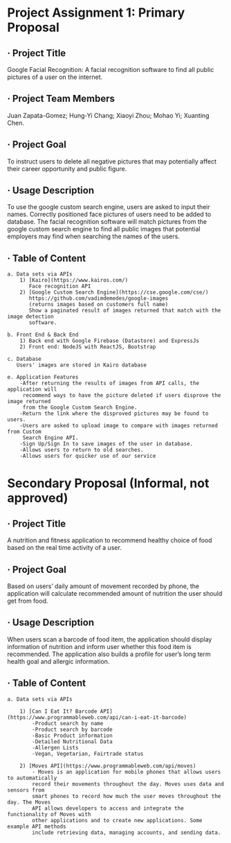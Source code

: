 Project Assignment 1: Primary Proposal
====
· Project Title
----
  Google Facial Recognition:
  A facial recognition software to find all public pictures of a user on the internet. 

· Project Team Members
----
  Juan Zapata-Gomez;
  Hung-Yi Chang;
  Xiaoyi Zhou;
  Mohao Yi;
  Xuanting Chen.

· Project Goal
----
  To instruct users to delete all negative pictures that may potentially affect their 
  career opportunity and public figure. 

· Usage Description 
----
  To use the google custom search engine, users are asked to input their names. Correctly 
  positioned face pictures of users need to be added to database. The facial recognition 
  software will match pictures from the google custom search engine to find all public 
  images that potential employers may find when searching the names of the users.

· Table of Content 
----
	a. Data sets via APIs
		1) [Kairo](https://www.kairos.com/)
		   Face recognition API
		2) [Google Custom Search Engine](https://cse.google.com/cse/)
		   https://github.com/vadimdemedes/google-images
		   (returns images based on customers full name)
		   Show a paginated result of images returned that match with the image detection 
		   software.
		   
    b. Front End & Back End
		1) Back end with Google Firebase (Datastore) and ExpressJs
		2) Front end: NodeJS with ReactJS, Bootstrap
		
    c. Database
       Users' images are stored in Kairo database
      
    e. Application Features
  		-After returning the results of images from API calls, the application will 
   	 	 recommend ways to have the picture deleted if users disprove the image returned 
   	 	 from the Google Custom Search Engine.
  		-Return the link where the disproved pictures may be found to users.
  		-Users are asked to upload image to compare with images returned from Custom 
  	 	 Search Engine API.
 	   	-Sign Up/Sign In to save images of the user in database.
  		-Allows users to return to old searches.
  		-Allows users for quicker use of our service



Secondary Proposal (Informal, not approved)
====

· Project Title
----
  A nutrition and fitness application to recommend healthy choice of food based on the real time activity of a user.

· Project Goal
----
  Based on users’ daily amount of movement recorded by phone, the application will calculate recommended amount of nutrition the user should get from food. 

· Usage Description 
----
  When users scan a barcode of food item, the application should display information of nutrition and inform user whether this food item is recommended. The application also builds a profile for user’s long term health goal and allergic information.

· Table of Content 
----
	a. Data sets via APIs
	
		1) [Can I Eat It? Barcode API](https://www.programmableweb.com/api/can-i-eat-it-barcode) 
			-Product search by name
			-Product search by barcode
			-Basic Product information
			-Detailed Nutritional Data
			-Allergen Lists
			-Vegan, Vegetarian, Fairtrade status
			
		2) [Moves API](https://www.programmableweb.com/api/moves)
			- Moves is an application for mobile phones that allows users to automatically 
			record their movements throughout the day. Moves uses data and sensors from 
			smart phones to record how much the user moves throughout the day. The Moves 
			API allows developers to access and integrate the functionality of Moves with 
			other applications and to create new applications. Some example API methods 
			include retrieving data, managing accounts, and sending data.
